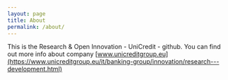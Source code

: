 ```yaml
---
layout: page
title: About
permalink: /about/
---
```


This is the Research & Open Innovation - UniCredit - github. You can find out more info about company [www.unicreditgroup.eu](https://www.unicreditgroup.eu/it/banking-group/innovation/research---development.html)

